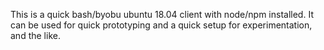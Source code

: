 This is a quick bash/byobu ubuntu 18.04 client with node/npm installed. It can be used for quick prototyping and a quick setup for experimentation, and the like.
